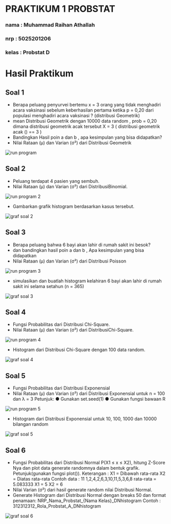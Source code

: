 # PRAKTIKUM 1 PROBSTAT
### nama  : Muhammad Raihan Athallah
### nrp   : 5025201206
### kelas : Probstat D 

# Hasil Praktikum
## Soal 1
- Berapa peluang penyurvei bertemu x = 3 orang yang tidak menghadiri acara vaksinasi
sebelum keberhasilan pertama ketika p = 0,20 dari populasi menghadiri acara vaksinasi ?
(distribusi Geometrik)
- mean Distribusi Geometrik dengan 10000 data random , prob = 0,20 dimana distribusi
geometrik acak tersebut X = 3 ( distribusi geometrik acak () == 3 )
- Bandingkan Hasil poin a dan b , apa kesimpulan yang bisa didapatkan?
- Nilai Rataan (μ) dan Varian (σ²) dari Distribusi Geometrik

![run program](img/hasil1.jpg)

## Soal 2
- Peluang terdapat 4 pasien yang sembuh.
- Nilai Rataan (μ) dan Varian (σ²) dari DistribusiBinomial.

![run program 2](img/hasil2.jpg)

- Gambarkan grafik histogram berdasarkan kasus tersebut.

![graf soal 2](img/graf2.jpg)
## Soal 3
- Berapa peluang bahwa 6 bayi akan lahir di rumah sakit ini besok?
- dan bandingkan hasil poin a dan b , Apa kesimpulan yang bisa didapatkan
- Nilai Rataan (μ) dan Varian (σ²) dari Distribusi Poisson

![run program 3](img/hasil3.jpg)
- simulasikan dan buatlah histogram kelahiran 6 bayi akan lahir di rumah sakit ini selama setahun (n = 365)

![graf soal 3](img/graf3.jpg)

## Soal 4
- Fungsi Probabilitas dari Distribusi Chi-Square.
- Nilai Rataan (μ) dan Varian (σ²) dari DistribusiChi-Square.

![run program 4](img/hasil4.jpg)
- Histogram dari Distribusi Chi-Square dengan 100 data random.

![graf soal 4](img/graf4.jpg)

## Soal 5
- Fungsi Probabilitas dari Distribusi Exponensial
- Nilai Rataan (μ) dan Varian (σ²) dari Distribusi Exponensial untuk n = 100 dan λ = 3
Petunjuk:
● Gunakan set.seed(1)
● Gunakan fungsi bawaan R

![run program 5](img/hasil5.jpg)

- Histogram dari Distribusi Exponensial untuk 10, 100, 1000 dan 10000 bilangan random

![graf soal 5](img/graf5.jpg)
## Soal 6
- Fungsi Probabilitas dari Distribusi Normal P(X1 ≤ x ≤ X2), hitung Z-Score Nya dan plot
data generate randomnya dalam bentuk grafik. Petunjuk(gunakan fungsi plot()).
Keterangan :
X1 = Dibawah rata-rata
X2 = Diatas rata-rata
Contoh data :
11
1,2,4,2,6,3,10,11,5,3,6,8
rata-rata = 5.083333
X1 = 5
X2 = 6
- Nilai Varian (σ²) dari hasil generate random nilai Distribusi Normal.
- Generate Histogram dari Distribusi Normal dengan breaks 50 dan format penamaan:
NRP_Nama_Probstat_{Nama Kelas}_DNhistogram
Contoh :
312312312_Rola_Probstat_A_DNhistogram

![graf soal 6](img/graf6.jpg)
